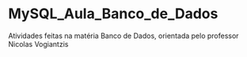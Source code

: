 # MySQL_Aula_Banco_de_Dados
Atividades feitas na matéria Banco de Dados, orientada pelo professor Nicolas Vogiantzis
